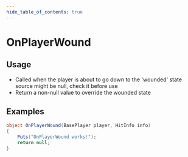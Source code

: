 ```yaml
---
hide_table_of_contents: true
---
```


# OnPlayerWound

## Usage

* Called when the player is about to go down to the 'wounded' state
source might be null, check it before use
* Return a non-null value to override the wounded state

## Examples

```csharp title=""
object OnPlayerWound(BasePlayer player, HitInfo info)
{
    Puts("OnPlayerWound works!");
    return null;
}
```
